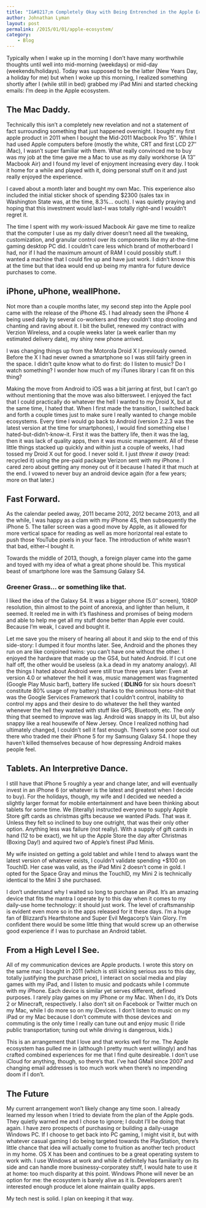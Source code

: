 ```yaml
---
title: "I&#8217;m Completely Okay with Being Entrenched in the Apple Ecosystem"
author: Johnathan Lyman
layout: post
permalink: /2015/01/01/apple-ecosystem/
category:
    - Blog
---
```


Typically when I wake up in the morning I don’t have many worthwhile thoughts until well into mid-morning (weekdays) or mid-day (weekends/holidays). Today was supposed to be the latter (New Years Day, a holiday for me) but when I woke up this morning, I realized something shortly after I (while still in bed) grabbed my iPad Mini and started checking emails: I’m deep in the Apple ecosystem.

## The Mac Daddy.
Technically this isn’t a completely new revelation and not a statement of fact surrounding something that just happened overnight. I bought my first apple product in 2011 when I bought the Mid-2011 Macbook Pro 15″. While I had used Apple computers before (mostly the white, CRT and first LCD 27″ iMac), I wasn’t super familiar with them. What really convinced me to buy was my job at the time gave me a Mac to use as my daily workhorse (A 13″ Macbook Air) and I found my level of enjoyment increasing every day. I took it home for a while and played with it, doing personal stuff on it and just really enjoyed the experience.

I caved about a month later and bought my own Mac. This experience also included the initial sticker shock of spending $2300 (sales tax in Washington State was, at the time, 8.3%… ouch). I was quietly praying and hoping that this investment would last–I was totally right–and I wouldn’t regret it.

The time I spent with my work-issued Macbook Air gave me time to realize that the computer I use as my daily driver doesn’t need all the tweaking, customization, and granular control over its components like my at-the-time gaming desktop PC did. I couldn’t care less which brand of motherboard I had, nor if I had the maximum amount of RAM I could possibly stuff. I wanted a machine that I could fire up and have just work. I didn’t know this at the time but that idea would end up being my mantra for future device purchases to come.

## iPhone, uPhone, weallPhone.
Not more than a couple months later, my second step into the Apple pool came with the release of the iPhone 4S. I had already seen the iPhone 4 being used daily by several co-workers and they couldn’t stop drooling and chanting and raving about it. I bit the bullet, renewed my contract with Verzion Wireless, and a couple weeks later (a week earlier than my estimated delivery date), my shiny new phone arrived.

I was changing things up from the Motorola Droid X I previously owned. Before the X I had never owned a smartphone so I was still fairly green in the space. I didn’t quite know what to do first: do I listen to music? Do I watch something? I wonder how much of my iTunes library I can fit on this thing?

Making the move from Android to iOS was a bit jarring at first, but I can’t go without mentioning that the move was also bittersweet. I enjoyed the fact that I could practically do whatever the hell I wanted to my Droid X, but at the same time, I hated that. When I first made the transition, I switched back and forth a couple times just to make sure I really wanted to change mobile ecosystems. Every time I would go back to Android (version 2.2.3 was the latest version at the time for smartphones), I would find something else I hated-but-didn’t-know-it. First it was the battery life, then it was the lag, then it was lack of quality apps, then it was music management. All of these little things stacked up quickly and within just a couple of weeks, I had tossed my Droid X out for good. I never sold it. I just _threw it away_ (read: recycled it) using the pre-paid package Verizon sent with my iPhone. I cared zero about getting any money out of it because I hated it that much at the end. I vowed to never buy an android device again (for a few years; more on that later.)

## Fast Forward.
As the calendar peeled away, 2011 became 2012, 2012 became 2013, and all the while, I was happy as a clam with my iPhone 4S, then subsequently the iPhone 5. The taller screen was a good move by Apple, as it allowed for more vertical space for reading as well as more horizontal real estate to push those YouTube pixels in your face. The introduction of white wasn’t that bad, either–I bought it.

Towards the middle of 2013, though, a foreign player came into the game and toyed with my idea of what a great phone should be. This mystical beast of smartphone lore was the Samsung Galaxy S4.

### Greener Grass… or something like that.
I liked the idea of the Galaxy S4. It was a bigger phone (5.0″ screen), 1080P resolution, thin almost to the point of anorexia, and lighter than helium, it seemed. It reeled me in with it’s flashiness and promises of being modern and able to help me get all my stuff done better than Apple ever could. Because I’m weak, I caved and bought it.

Let me save you the misery of hearing all about it and skip to the end of this side-story: I dumped it four months later. See, Android and the phones they run on are like conjoined twins: you can’t have one without the other. I enjoyed the hardware that made up the GS4, but hated Android. If I cut one half off, the other would be useless (a.k.a dead in my anatomy analogy). All the things I hated about Android were still true three years later: Even at version 4.0 or whatever the hell it was, music management was fragmented (Google Play Music barf), battery life sucked ( **IDLING** for six hours doesn’t constitute 80% usage of my battery) thanks to the ominous horse-shit that was the Google Services Framework that I couldn’t control, inability to control my apps and their desire to do whatever the hell they wanted whenever the hell they wanted with stuff like GPS, Bluetooth, etc. The _only_ thing that seemed to improve was lag. Android was snappy in its UI, but also snappy like a real housewife of New Jersey. Once I realized nothing had ultimately changed, I couldn’t sell it fast enough. There’s some poor soul out there who traded me their iPhone 5 for my Samsung Galaxy S4. I hope they haven’t killed themselves because of how depressing Android makes people feel.

## Tablets. An Interpretive Dance.
I still have that iPhone 5 roughly a year and change later, and will eventually invest in an iPhone 6 (or whatever is the latest and greatest when I decide to buy). For the holidays, though, my wife and I decided we needed a slightly larger format for mobile entertainment and have been thinking about tablets for some time. We (literally) instructed everyone to supply Apple Store gift cards as christmas gifts because we wanted iPads. That was it. Unless they felt so inclined to buy one outright, that was their only other option. Anything less was failure (not really). With a supply of gift cards in hand (12 to be exact), we hit up the Apple Store the day after Christmas (Boxing Day!) and aquired two of Apple’s finest iPad Minis.

My wife insisted on getting a gold tablet and while I tend to always want the latest version of whatever exists, I couldn’t validate spending +$100 on TouchID. Her case was valid, as the iPad Mini 2 doesn’t come in gold. I opted for the Space Gray and minus the TouchID, my Mini 2 is technically identical to the Mini 3 she purchased.

I don’t understand why I waited so long to purchase an iPad. It’s an amazing device that fits the mantra I operate by to this day when it comes to my daily-use home technology: it should just work. The level of craftsmanship is evident even more so in the apps released for it these days. I’m a huge fan of Blizzard’s Hearthstone and Super Evil Megacorp’s Vain Glory. I’m confident there would be some little thing that would screw up an otherwise good experience if I was to purchase an Android tablet.

## From a High Level I See.
All of my communication devices are Apple products. I wrote this story on the same mac I bought in 2011 (which is still kicking serious ass to this day, totally justifying the purchase price), I interact on social media and play games with my iPad, and I listen to music and podcasts while I commute with my iPhone. Each device is similar yet serves different, defined purposes. I rarely play games on my iPhone or my Mac. When I do, it’s Dots 2 or Minecraft, respectively. I also don’t sit on Facebook or Twitter much on my Mac, while I do more so on my iDevices. I don’t listen to music on my iPad or my Mac because I don’t commute with those devices and commuting is the only time I really can tune out and enjoy music (I ride public transportation; tuning out while driving is dangerous, kids.)

This is an arrangement that I love and that works well for me. The Apple ecosystem has pulled me in (although I pretty much went willingly) and has crafted combined experiences for me that I find quite desireable. I don’t use iCloud for anything, though, so there’s that. I’ve had GMail since 2007 and changing email addresses is too much work when there’s no impending doom if I don’t.

## The Future
My current arrangement won’t likely change any time soon. I already learned my lesson when I tried to deviate from the plan of the Apple gods. They quietly warned me and I chose to ignore; I doubt I’ll be doing that again. I have zero prospects of purchasing or building a daily-usage Windows PC. If I choose to get back into PC gaming, I might visit it, but with whatever casual gaming I do being targeted towards the PlayStation, there’s little chance that idea will actually come to fruition as another tech product in my home. OS X has been and continues to be a great operating system to work with. I use Windows at work and while it definitely has familiarity on its side and can handle more businessy-corporatey stuff, I would hate to use it at home: too much disparity at this point. Windows Phone will never be an option for me: the ecosystem is barely alive as it is. Developers aren’t interested enough produce let alone maintain quality apps.

My tech nest is solid. I plan on keeping it that way.

